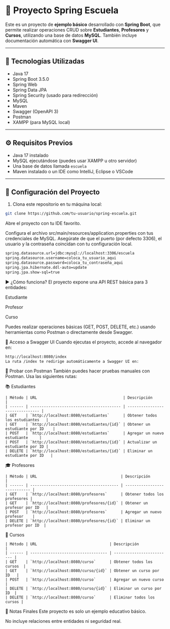 # 🏫 Proyecto Spring Escuela

Este es un proyecto de **ejemplo básico** desarrollado con **Spring Boot**, que permite realizar operaciones CRUD sobre **Estudiantes**, **Profesores** y **Cursos**, utilizando una base de datos **MySQL**. También incluye documentación automática con **Swagger UI**.

---

## 🚀 Tecnologías Utilizadas

- Java 17  
- Spring Boot 3.5.0  
- Spring Web  
- Spring Data JPA  
- Spring Security (usado para redirección)  
- MySQL  
- Maven  
- Swagger (OpenAPI 3)  
- Postman  
- XAMPP (para MySQL local)

---

## ⚙️ Requisitos Previos

- Java 17 instalado  
- MySQL ejecutándose (puedes usar XAMPP u otro servidor)  
- Una base de datos llamada `escuela`  
- Maven instalado o un IDE como IntelliJ, Eclipse o VSCode

---

## 🔧 Configuración del Proyecto

1. Clona este repositorio en tu máquina local:

```bash
git clone https://github.com/tu-usuario/spring-escuela.git
```
Abre el proyecto con tu IDE favorito.

Configura el archivo src/main/resources/application.properties con tus credenciales de MySQL. Asegúrate de que el puerto (por defecto 3306), el usuario y la contraseña coincidan con tu configuración local.


```bash
spring.datasource.url=jdbc:mysql://localhost:3306/escuela
spring.datasource.username=coloca_tu_usuario_aqui
spring.datasource.password=coloca_tu_contraseña_aqui
spring.jpa.hibernate.ddl-auto=update
spring.jpa.show-sql=true
```

▶️ ¿Cómo funciona?
El proyecto expone una API REST básica para 3 entidades:

Estudiante

Profesor

Curso

Puedes realizar operaciones básicas (GET, POST, DELETE, etc.) usando herramientas como Postman o directamente desde Swagger.


📘 Acceso a Swagger UI
Cuando ejecutas el proyecto, accede al navegador en:

```bash
http://localhost:8080/index
La ruta /index te redirige automáticamente a Swagger UI en:
```

🧪 Probar con Postman
También puedes hacer pruebas manuales con Postman. Usa las siguientes rutas:

📚 Estudiantes

```
| Método | URL                                      | Descripción                     |
| ------ | ---------------------------------------- | ------------------------------- |
| GET    | `http://localhost:8080/estudiantes`      | Obtener todos los estudiantes   |
| GET    | `http://localhost:8080/estudiantes/{id}` | Obtener un estudiante por ID    |
| POST   | `http://localhost:8080/estudiantes`      | Agregar un nuevo estudiante     |
| POST   | `http://localhost:8080/estudiantes/{id}` | Actualizar un estudiante por ID |
| DELETE | `http://localhost:8080/estudiantes/{id}` | Eliminar un estudiante por ID   |

```
🎓 Profesores
```
| Método | URL                                     | Descripción                  |
| ------ | --------------------------------------- | ---------------------------- |
| GET    | `http://localhost:8080/profesores`      | Obtener todos los profesores |
| GET    | `http://localhost:8080/profesores/{id}` | Obtener un profesor por ID   |
| POST   | `http://localhost:8080/profesores`      | Agregar un nuevo profesor    |
| DELETE | `http://localhost:8080/profesores/{id}` | Eliminar un profesor por ID  |
```
🏫 Cursos
```
| Método | URL                                | Descripción               |
| ------ | ---------------------------------- | ------------------------- |
| GET    | `http://localhost:8080/curso`      | Obtener todos los cursos  |
| GET    | `http://localhost:8080/curso/{id}` | Obtener un curso por ID   |
| POST   | `http://localhost:8080/curso`      | Agregar un nuevo curso    |
| DELETE | `http://localhost:8080/curso/{id}` | Eliminar un curso por ID  |
| DELETE | `http://localhost:8080/curso`      | Eliminar todos los cursos |

```

🧠 Notas Finales
Este proyecto es solo un ejemplo educativo básico.

No incluye relaciones entre entidades ni seguridad real.

